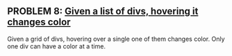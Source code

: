## PROBLEM 8: [Given a list of divs, hovering it changes color](https://github.com/FEWDMaterials/UIReview/tree/master/p8)

Given a grid of divs, hovering over a single one of them changes color. Only one div can have a color at a time.